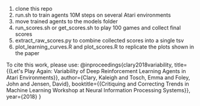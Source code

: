 1. clone this repo
2. run.sh to train agents 10M steps on several Atari environments
3. move trained agents to the models folder 
4. run_scores.sh or get_scores.sh to play 100 games and collect final scores
5. extract_raw_scores.py to combine collected scores into a single tsv
6. plot_learning_curves.R and plot_scores.R to replicate the plots shown in the paper

To cite this work, please use: 
@inproceedings{clary2018variability,
title={{Let's Play Again: Variability of Deep Reinforcement Learning Agents in Atari Environments}},
author={Clary, Kaleigh and Tosch, Emma and Foley, John and Jensen, David},
booktitle={{Critiquing and Correcting Trends in Machine Learning Workshop at Neural Information Processing Systems}},
year={2018}
}
